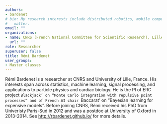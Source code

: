 ```yaml
---
authors:
- bardenet
# bio: My research interests include distributed robotics, mobile computing and programmable
#   matter.
email: ""
organizations:
- name: CNRS (French National Committee for Scientific Research), Lille
  url: ""
role: Researcher
superuser: false
title: Rémi Bardenet
user_groups:
- Master classes
---
```


Rémi Bardenet is a researcher at CNRS and University of Lille, France. His interests span across statistics, machine learning, signal processing, and applications to particle physics and cardiac biology.  He is the PI of ERC project `Blackjack’ on “Monte Carlo integration with repulsive point processes” and of French AI chair `Baccarat’ on “Bayesian learning for expensive models”. Before joining CNRS, Rémi received his PhD from Univeristy Paris-Sud in 2012 and was a postdoc at University of Oxford in 2013-2014. See http://rbardenet.github.io/ for more details.
